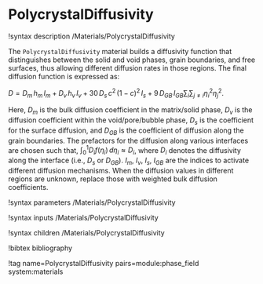 # PolycrystalDiffusivity

!syntax description /Materials/PolycrystalDiffusivity

The `PolycrystalDiffusivity` material builds a diffusivity function that distinguishes between
the solid and void phases, grain boundaries, and free surfaces, thus allowing different diffusion
rates in those regions.
The final diffusion function is expressed as:

$D = D_m \, h_m \, I_m + D_v \, h_v \, I_v + 30 \, D_s \, c^2 \, (1-c)^2 \, I_s + 9 \, D_{GB}\, I_{GB} \sum_i \sum_{j \neq i} \eta_{i}^2 \eta_{j}^2$.

Here, $D_m$ is the bulk diffusion coefficient in the matrix/solid phase, $D_v$ is the diffusion coefficient within the void/pore/bubble phase, $D_s$ is the coefficient for the surface diffusion,
and $D_{GB}$ is the coefficient of diffusion along the grain boundaries. The prefactors for the diffusion along various interfaces are chosen such that, $\int_0^1{ D_i f(\eta_i) \, d\eta_i} \approx D_i$, where $D_i$ denotes the diffusivity along the interface (i.e., $D_s$ or $D_{GB}$). $I_m$, $I_v$, $I_s$, $I_{GB}$ are the indices to activate different diffusion mechanisms. When the diffusion values in different regions are unknown, replace those with weighted bulk diffusion coefficients.


!syntax parameters /Materials/PolycrystalDiffusivity

!syntax inputs /Materials/PolycrystalDiffusivity

!syntax children /Materials/PolycrystalDiffusivity

!bibtex bibliography

!tag name=PolycrystalDiffusivity pairs=module:phase_field system:materials
